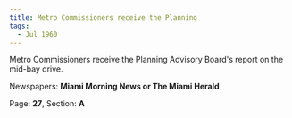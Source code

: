 ```yaml
---  
title: Metro Commissioners receive the Planning  
tags:  
  - Jul 1960  
---  
```

  
Metro Commissioners receive the Planning Advisory Board's report on the mid-bay drive.  
  
Newspapers: **Miami Morning News or The Miami Herald**  
  
Page: **27**, Section: **A** 
